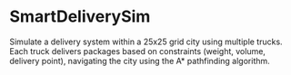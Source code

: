 # SmartDeliverySim
Simulate a delivery system within a 25x25 grid city using multiple trucks. Each truck delivers packages based on constraints (weight, volume, delivery point), navigating the city using the A* pathfinding algorithm.
